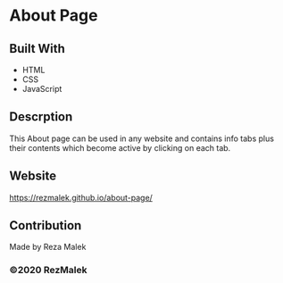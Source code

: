 # About Page 

## Built With
- HTML
- CSS
- JavaScript

## Descrption
This About page can be used in any website and contains info tabs plus their contents which become active by clicking on each tab. 

## Website 
https://rezmalek.github.io/about-page/

## Contribution
Made by Reza Malek

### ©2020 RezMalek